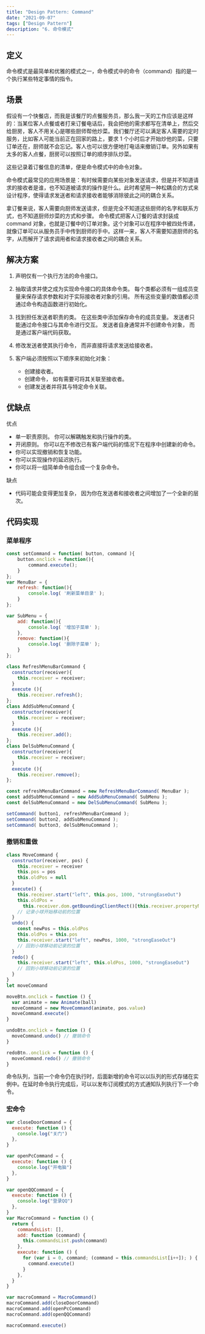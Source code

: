 ```yaml
---
title: "Design Pattern: Command"
date: "2021-09-07"
tags: ["Design Pattern"]
description: "6. 命令模式"
---
```


## 定义

命令模式是最简单和优雅的模式之一，命令模式中的命令（command）指的是一个执行某些特定事情的指令。

## 场景

假设有一个快餐店，而我是该餐厅的点餐服务员，那么我一天的工作应该是这样的：当某位客人点餐或者打来订餐电话后，我会把他的需求都写在清单上，然后交给厨房，客人不用关心是哪些厨师帮他炒菜。我们餐厅还可以满足客人需要的定时服务，比如客人可能当前正在回家的路上，要求 1 个小时后才开始炒他的菜，只要订单还在，厨师就不会忘记。客人也可以很方便地打电话来撤销订单。另外如果有太多的客人点餐，厨房可以按照订单的顺序排队炒菜。

这些记录着订餐信息的清单，便是命令模式中的命令对象。

命令模式最常见的应用场景是：有时候需要向某些对象发送请求，但是并不知道请求的接收者是谁，也不知道被请求的操作是什么。此时希望用一种松耦合的方式来设计程序，使得请求发送者和请求接收者能够消除彼此之间的耦合关系。

拿订餐来说，客人需要向厨师发送请求，但是完全不知道这些厨师的名字和联系方式，也不知道厨师炒菜的方式和步骤。 命令模式把客人订餐的请求封装成 command 对象，也就是订餐中的订单对象。这个对象可以在程序中被四处传递，就像订单可以从服务员手中传到厨师的手中。这样一来，客人不需要知道厨师的名字，从而解开了请求调用者和请求接收者之间的耦合关系。

## 解决方案

1. 声明仅有一个执行方法的命令接口。
2. 抽取请求并使之成为实现命令接口的具体命令类。 每个类都必须有一组成员变量来保存请求参数和对于实际接收者对象的引用。 所有这些变量的数值都必须通过命令构造函数进行初始化。
3. 找到担任发送者职责的类。 在这些类中添加保存命令的成员变量。 发送者只能通过命令接口与其命令进行交互。 发送者自身通常并不创建命令对象， 而是通过客户端代码获取。
4. 修改发送者使其执行命令， 而非直接将请求发送给接收者。
5. 客户端必须按照以下顺序来初始化对象：

   - 创建接收者。
   - 创建命令， 如有需要可将其关联至接收者。
   - 创建发送者并将其与特定命令关联。

## 优缺点

优点

- 单一职责原则。 你可以解耦触发和执行操作的类。
- 开闭原则。 你可以在不修改已有客户端代码的情况下在程序中创建新的命令。
- 你可以实现撤销和恢复功能。
- 你可以实现操作的延迟执行。
- 你可以将一组简单命令组合成一个复杂命令。

缺点

- 代码可能会变得更加复杂， 因为你在发送者和接收者之间增加了一个全新的层次。

## 代码实现

### 菜单程序

```js
const setCommand = function( button, command ){
    button.onclick = function(){
        command.execute();
    }
};
var MenuBar = {
    refresh: function(){
        console.log( '刷新菜单目录' );
    }
};

var SubMenu = {
    add: function(){
        console.log( '增加子菜单' );
    },
    remove: function(){
        console.log( '删除子菜单' );
    }
};

class RefreshMenuBarCommand {
  constructor(receiver){
    this.receiver = receiver;
  }
  execute (){
    this.receiver.refresh();
};
class AddSubMenuCommand {
  constructor(receiver){
    this.receiver = receiver;
  }
  execute (){
    this.receiver.add();
};
class DelSubMenuCommand {
  constructor(receiver){
    this.receiver = receiver;
  }
  execute (){
    this.receiver.remove();
};

const refreshMenuBarCommand = new RefreshMenuBarCommand( MenuBar );
const addSubMenuCommand = new AddSubMenuCommand( SubMenu );
const delSubMenuCommand = new DelSubMenuCommand( SubMenu );

setCommand( button1, refreshMenuBarCommand );
setCommand( button2, addSubMenuCommand );
setCommand( button3, delSubMenuCommand );
```

### 撤销和重做

```js
class MoveCommand {
  constructor(receiver, pos) {
    this.receiver = receiver
    this.pos = pos
    this.oldPos = null
  }
  execute() {
    this.receiver.start("left", this.pos, 1000, "strongEaseOut")
    this.oldPos =
      this.receiver.dom.getBoundingClientRect()[this.receiver.propertyName]
    // 记录小球开始移动前的位置
  }
  undo() {
    const newPos = this.oldPos
    this.oldPos = this.pos
    this.receiver.start("left", newPos, 1000, "strongEaseOut")
    // 回到小球移动前记录的位置
  }
  redo() {
    this.receiver.start("left", this.oldPos, 1000, "strongEaseOut")
    // 回到小球移动前记录的位置
  }
}
let moveCommand

moveBtn.onclick = function () {
  var animate = new Animate(ball)
  moveCommand = new MoveCommand(animate, pos.value)
  moveCommand.execute()
}

undoBtn.onclick = function () {
  moveCommand.undo() // 撤销命令
}

redoBtn..onclick = function () {
  moveCommand.redo() // 撤销命令
}
```

命令队列，当前一个命令仍在执行时，后面新增的命令可以以队列的形式存储在实例中。在延时命令执行完成后，可以以发布订阅模式的方式通知队列执行下一个命令。

### 宏命令

```js
var closeDoorCommand = {
  execute: function () {
    console.log("关门")
  },
}

var openPcCommand = {
  execute: function () {
    console.log("开电脑")
  },
}

var openQQCommand = {
  execute: function () {
    console.log("登录QQ")
  },
}
var MacroCommand = function () {
  return {
    commandsList: [],
    add: function (command) {
      this.commandsList.push(command)
    },
    execute: function () {
      for (var i = 0, command; (command = this.commandsList[i++]); ) {
        command.execute()
      }
    },
  }
}

var macroCommand = MacroCommand()
macroCommand.add(closeDoorCommand)
macroCommand.add(openPcCommand)
macroCommand.add(openQQCommand)

macroCommand.execute()
```
